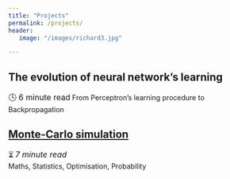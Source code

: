 ```yaml
---
title: "Projects"
permalink: /projects/
header:
   image: "/images/richard3.jpg"

---
```

## The evolution of neural network’s learning
<font size="3">:clock4: 6 minute read</font> 
From Perceptron’s learning procedure to Backpropagation

## [Monte-Carlo simulation](https://alpharouk.github.io/nlp-project/)
:hourglass_flowing_sand: *<font size="3">7 minute read</font>*  
Maths, Statistics, Optimisation, Probability

